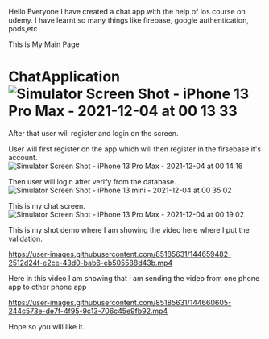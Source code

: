 Hello Everyone I have created a chat app with the help of ios course on udemy. I have learnt so many things like firebase, google authentication, pods,etc

This is My Main Page
# ChatApplication![Simulator Screen Shot - iPhone 13 Pro Max - 2021-12-04 at 00 13 33](https://user-images.githubusercontent.com/85185631/144657605-a6d8e45d-a818-41cf-b35a-44b2e9061302.png)

After that user will register and login on the screen.

User will first register on the app which will then register in the firsebase it's account.
![Simulator Screen Shot - iPhone 13 Pro Max - 2021-12-04 at 00 14 16](https://user-images.githubusercontent.com/85185631/144657666-98a707cc-93e2-47ab-871c-1bbd55f04271.png)

Then user will login after verify from the database.
![Simulator Screen Shot - iPhone 13 mini - 2021-12-04 at 00 35 02](https://user-images.githubusercontent.com/85185631/144658856-cd025a28-f75a-4e3e-a2bf-dc48ed0d0c9f.png)

This is my chat screen.
![Simulator Screen Shot - iPhone 13 Pro Max - 2021-12-04 at 00 19 02](https://user-images.githubusercontent.com/85185631/144657763-d08c0404-526f-4193-aeba-f7d532dc2fe5.png)


This is my shot demo where I am showing the video here where I put the validation.

https://user-images.githubusercontent.com/85185631/144659482-2512d24f-e2ce-43d0-bab6-eb505588d43b.mp4


Here in this video I am showing that I am sending the video from one phone app to other phone app

https://user-images.githubusercontent.com/85185631/144660605-244c573e-de7f-4f95-9c13-706c45e9fb92.mp4

Hope so you will like it.
